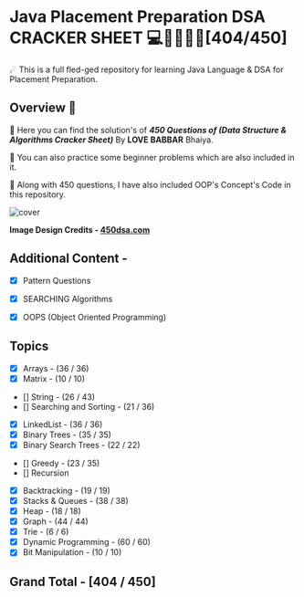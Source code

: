 # Java Placement Preparation DSA CRACKER SHEET 💻🦸‍♂️🐱‍👤[404/450]

☄ This is a full fled-ged repository for learning Java Language & DSA for Placement Preparation.

## Overview 👀
💪 Here you can find the solution's of **_450 Questions of (Data Structure & Algorithms Cracker Sheet)_** By **LOVE BABBAR** Bhaiya.

👊 You can also practice some beginner problems which are also included in it.

🎁 Along with 450 questions, I have also included OOP's Concept's Code in this repository.

![cover](https://user-images.githubusercontent.com/65482419/230406982-62400f34-acc0-46e6-b67b-9c3f3c06819b.png)

**Image Design Credits - [450dsa.com](https://450dsa.com/)**

## Additional Content -

- [x] Pattern Questions
- [x] SEARCHING Algorithms
- [x] OOPS (Object Oriented Programming)


## Topics

- [x] Arrays - (36 / 36)
- [x] Matrix - (10 / 10)
- [] String - (26 / 43)
- [] Searching and Sorting - (21 / 36)
- [x] LinkedList - (36 / 36)
- [x] Binary Trees - (35 / 35)
- [x] Binary Search Trees - (22 / 22)
- [] Greedy - (23 / 35)
- [] Recursion
- [x] Backtracking - (19 / 19)
- [x] Stacks & Queues - (38 / 38)
- [x] Heap - (18 / 18)
- [x] Graph - (44 / 44)
- [x] Trie - (6 / 6)
- [x] Dynamic Programming - (60 / 60)
- [x] Bit Manipulation - (10 / 10)
  
## Grand Total - [404 / 450]
